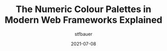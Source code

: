 ---
author: stfbauer
date: 2021-07-08
permalink: false
tags:
  - colors
  - frameworks
target_url: https://stfbauer.medium.com/the-numeric-colour-palettes-in-modern-web-frameworks-explained-448719b16b
title: The Numeric Colour Palettes in Modern Web Frameworks Explained
---
